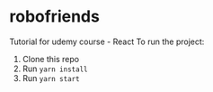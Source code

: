 # robofriends
Tutorial for udemy course - React
To run the project:

1. Clone this repo
2. Run `yarn install`
3. Run `yarn start`
